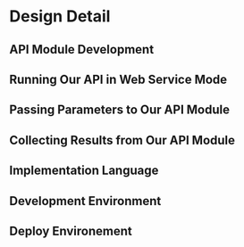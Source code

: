 # Design Detail

## API Module Development

## Running Our API in Web Service Mode

## Passing Parameters to Our API Module

## Collecting Results from Our API Module

## Implementation Language

## Development Environment

## Deploy Environement
